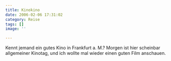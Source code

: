 ```yaml
---
title: Kinokino
date: 2006-02-06 17:31:02
category: Reise
tags: []
image: ''

---
```


Kennt jemand ein gutes Kino in Frankfurt a. M.? Morgen ist hier scheinbar allgemeiner Kinotag, und ich wollte mal wieder einen guten Film anschauen.
